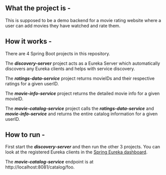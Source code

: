 ## What the project is -

This is supposed to be a demo backend for a movie rating website where a user can add movies they have watched and rate them.

## How it works -

There are 4 Spring Boot projects in this repository.

The **_discovery-server_** project acts as a Eureka Server which automatically discovers any Eureka clients and helps with service discovery.

The **_ratings-data-service_** project returns movieIDs and their respective ratings for a given userID.

The **_movie-info-service_** project returns the detailed movie info for a given movieID.

The **_movie-catalog-service_** project calls the **_ratings-data-service_** and **_movie-info-service_** and returns the entire catalog information for a given userID.

## How to run -

First start the **_discovery-server_** and then run the other 3 projects. You can look at the registered Eureka clients in the [Spring Eureka dashboard](http://localhost:8761/).

The **_movie-catalog-service_** endpoint is at http://localhost:8081/catalog/foo.
